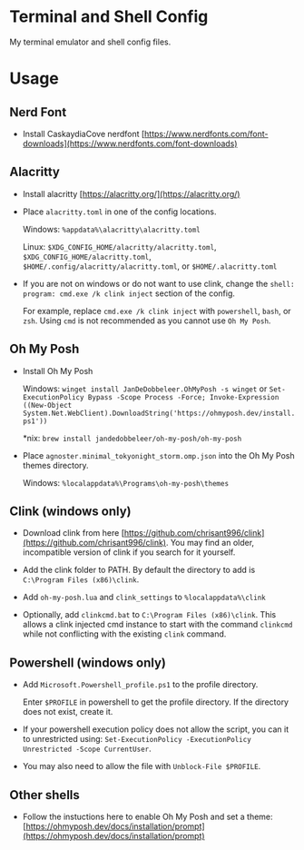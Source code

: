 # Terminal and Shell Config

My terminal emulator and shell config files.

# Usage

## Nerd Font

- Install CaskaydiaCove nerdfont [https://www.nerdfonts.com/font-downloads](https://www.nerdfonts.com/font-downloads)

## Alacritty

- Install alacritty [https://alacritty.org/](https://alacritty.org/)

- Place `alacritty.toml` in one of the config locations.

    Windows: `%appdata%\alacritty\alacritty.toml`

    Linux: `$XDG_CONFIG_HOME/alacritty/alacritty.toml`, `$XDG_CONFIG_HOME/alacritty.toml`, `$HOME/.config/alacritty/alacritty.toml`, or `$HOME/.alacritty.toml`

- If you are not on windows or do not want to use clink, change the `shell:    program: cmd.exe /k clink inject` section of the config. 

    For example, replace `cmd.exe /k clink inject` with `powershell`, `bash`, or `zsh`. Using `cmd` is not recommended as you cannot use `Oh My Posh`.

## Oh My Posh

- Install Oh My Posh

    Windows: `winget install JanDeDobbeleer.OhMyPosh -s winget` or `Set-ExecutionPolicy Bypass -Scope Process -Force; Invoke-Expression ((New-Object System.Net.WebClient).DownloadString('https://ohmyposh.dev/install.ps1'))`

    *nix: `brew install jandedobbeleer/oh-my-posh/oh-my-posh`

- Place `agnoster.minimal_tokyonight_storm.omp.json` into the Oh My Posh themes directory.

    Windows: `%localappdata%\Programs\oh-my-posh\themes`

## Clink (windows only)

- Download clink from here [https://github.com/chrisant996/clink](https://github.com/chrisant996/clink). You may find an older, incompatible version of clink if you search for it yourself.

- Add the clink folder to PATH. By default the directory to add is `C:\Program Files (x86)\clink`.

- Add `oh-my-posh.lua` and `clink_settings` to `%localappdata%\clink`

- Optionally, add `clinkcmd.bat` to `C:\Program Files (x86)\clink`. This allows a clink injected cmd instance to start with the command `clinkcmd` while not conflicting with the existing `clink` command.

## Powershell (windows only)

- Add `Microsoft.Powershell_profile.ps1` to the profile directory. 

    Enter `$PROFILE` in powershell to get the profile directory. If the directory does not exist, create it.

- If your powershell execution policy does not allow the script, you can it to unrestricted using: `Set-ExecutionPolicy -ExecutionPolicy Unrestricted -Scope CurrentUser`.

- You may also need to allow the file with `Unblock-File $PROFILE`.

## Other shells

- Follow the instuctions here to enable Oh My Posh and set a theme: [https://ohmyposh.dev/docs/installation/prompt](https://ohmyposh.dev/docs/installation/prompt)